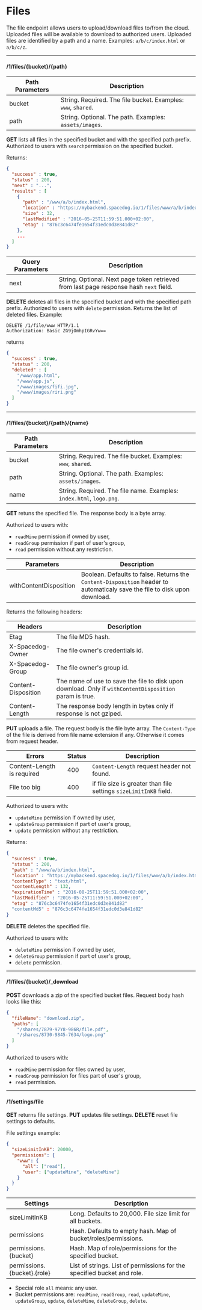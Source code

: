# Files

The file endpoint allows users to upload/download files to/from the cloud. Uploaded files will be available to download to authorized users. Uploaded files are identified by a path and a name. Examples: `a/b/c/index.html` or `a/b/c/z`.

---
#### /1/files/{bucket}/{path}

Path Parameters | Description
----------------|------------
bucket          | String. Required. The file bucket. Examples: `www`, `shared`.
path            | String. Optional. The path. Examples: `assets/images`.

**GET** lists all files in the specified bucket and with the specified path prefix. Authorized to users with `search`permission on the specified bucket.

Returns:

```json
{
  "success" : true,
  "status" : 200,
  "next" : "...",
  "results" : [
    {
      "path" : "/www/a/b/index.html",
      "location" : "https://mybackend.spacedog.io/1/files/www/a/b/index.html",
      "size" : 32,
      "lastModified" : "2016-05-25T11:59:51.000+02:00",
      "etag" : "876c3c6474fe1654f31edc0d3e841d82"
    },
    ...
  ]
}
```

Query Parameters | Description
-----------------|------------
next             | String. Optional. Next page token retrieved from last page response hash `next` field.

**DELETE** deletes all files in the specified bucket and with the specified path prefix. Authorized to users with `delete` permission. Returns the list of deleted files. Example:

```http
DELETE /1/file/www HTTP/1.1
Authorization: Basic ZG9jOmhpIGRvYw==
```

returns

```json
{
  "success" : true,
  "status" : 200,
  "deleted" : [
    "/www/app.html",
    "/www/app.js",
    "/www/images/fifi.jpg",
    "/www/images/riri.png"
  ]
}
```

---
#### /1/files/{bucket}/{path}/{name}

Path Parameters | Description
----------------|------------
bucket          | String. Required. The file bucket. Examples: `www`, `shared`.
path            | String. Optional. The path. Examples: `assets/images`.
name            | String. Required. The file name. Examples: `index.html`, `logo.png`.

**GET** retuns the specified file. The response body is a byte array.

Authorized to users with:

- `readMine` permission if owned by user,
- `readGroup` permission if part of user's group,
- `read` permission without any restriction.

Parameters | Description
-------|------------
withContentDisposition | Boolean. Defaults to false. Returns the `Content-Disposition` header to automaticaly save the file to disk upon download.

Returns the following headers:

Headers | Description
-------|------------
Etag | The file MD5 hash.
X-Spacedog-Owner | The file owner's credentials id.
X-Spacedog-Group | The file owner's group id.
Content-Disposition | The name of use to save the file to disk upon download. Only if `withContentDisposition` param is true.
Content-Length | The response body length in bytes only if response is not gziped.

**PUT** uploads a file. The request body is the file byte array. The `Content-Type` of the file is derived from file name extension if any. Otherwise it comes from request header.

Errors | Status | Description
-------|--------|------------
Content-Length is required | 400 | `Content-Length` request header not found.
File too big | 400 | if file size is greater than file settings `sizeLimitInKB` field.

Authorized to users with:

- `updateMine` permission if owned by user,
- `updateGroup` permission if part of user's group,
- `update` permission without any restriction.

Returns:

```json
{
  "success" : true,
  "status" : 200,
  "path" : "/www/a/b/index.html",
  "location" : "https://mybackend.spacedog.io/1/files/www/a/b/index.html",
  "contentType" : "text/html",
  "contentLength" : 132,
  "expirationTime" : "2016-08-25T11:59:51.000+02:00",
  "lastModified" : "2016-05-25T11:59:51.000+02:00",
  "etag" : "876c3c6474fe1654f31edc0d3e841d82"
  "contentMd5" : "876c3c6474fe1654f31edc0d3e841d82"
}
```

**DELETE** deletes the specified file.

Authorized to users with:

- `deleteMine` permission if owned by user,
- `deleteGroup` permission if part of user's group,
- `delete` permission.

---
#### /1/files/{bucket}/_download

**POST** downloads a zip of the specified bucket files. Request body hash looks like this:

```json
{
  "fileName": "download.zip",
  "paths": [
    "/shares/7879-97Y8-986R/file.pdf",
    "/shares/8730-9845-7634/logo.png"
  ]
}
```

Authorized to users with:

- `readMine` permission for files owned by user,
- `readGroup` permission for files part of user's group,
- `read` permission.

---
#### /1/settings/file

**GET** returns file settings.
**PUT** updates file settings.
**DELETE** reset file settings to defaults.

File settings example:

```json
{
  "sizeLimitInKB": 20000,
  "permissions": {
    "www": {
      "all": ["read"],
      "user": ["updateMine", "deleteMine"]  
    }
  }
}
```

Settings | Description
---------|------------
sizeLimitInKB | Long. Defaults to 20,000. File size limit for all buckets.
permissions   | Hash. Defaults to empty hash. Map of bucket/roles/permissions.
permissions.{bucket} | Hash. Map of role/permissions for the specified bucket.
permissions.{bucket}.{role} | List of strings. List of permissions for the specified bucket and role.

- Special role `all` means: any user.
- Bucket permissions are: `readMine`, `readGroup`, `read`, `updateMine`, `updateGroup`, `update`, `deleteMine`, `deleteGroup`, `delete`.
